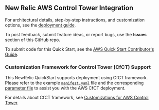 
## New Relic AWS Control Tower Integration

For architectural details, step-by-step instructions, and customization options, see the [deployment guide](https://fwd.aws/3JXVA?).

To post feedback, submit feature ideas, or report bugs, use the **Issues** section of this GitHub repo.

To submit code for this Quick Start, see the [AWS Quick Start Contributor's Guide](https://aws-quickstart.github.io/).

### Customization Framework for Control Tower (CfCT) Support

This NewRelic QuickStart supports deployment using CfCT framework. Please refer to the example [`manifest.yaml`](CfCT/manifest.yaml) file and the corresponding [parameter file](CfCT/parameters/newrelic-hub-cfct.json) to assist you with the AWS CfCT deployment.

For details about CfCT framework, see [Customizations for AWS Control Tower](https://aws.amazon.com/solutions/implementations/customizations-for-aws-control-tower/).